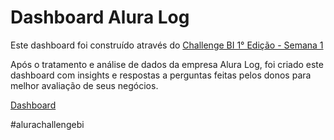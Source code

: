 # Dashboard Alura Log

Este dashboard foi construído através do [Challenge BI 1° Edição - Semana 1](https://www.alura.com.br/challenges/bi?host=https://cursos.alura.com.br)

Após o tratamento e análise de dados da empresa Alura Log, foi criado este dashboard com insights e respostas a perguntas feitas pelos donos para melhor avaliação de seus negócios.

[Dashboard](https://app.powerbi.com/view?r=eyJrIjoiNDliZWQxNWUtMzA2My00N2Q1LTk0NWYtNGM5ZGUzNjBkZjcxIiwidCI6ImQ2YzQyZTc1LTI2ZDktNDFlMi05MDczLWZlNjc0MjViMDRiYiJ9)

#alurachallengebi

